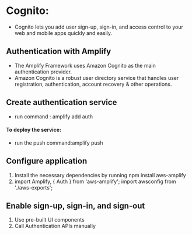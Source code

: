 # Cognito:

- Cognito lets you add user sign-up, sign-in, and access control to your web and mobile apps quickly and easily. 

## Authentication with Amplify
- The Amplify Framework uses Amazon Cognito as the main authentication provider.
- Amazon Cognito is a robust user directory service that handles user registration, authentication, account recovery & other operations. 

## Create authentication service
- run command : amplify add auth

#### To deploy the service:
- run the push command:amplify push

## Configure  application
1. Install the necessary dependencies by running npm install aws-amplify
2. import Amplify, { Auth } from 'aws-amplify';  import awsconfig from './aws-exports';

## Enable sign-up, sign-in, and sign-out
1. Use pre-built UI components
2. Call Authentication APIs manually





